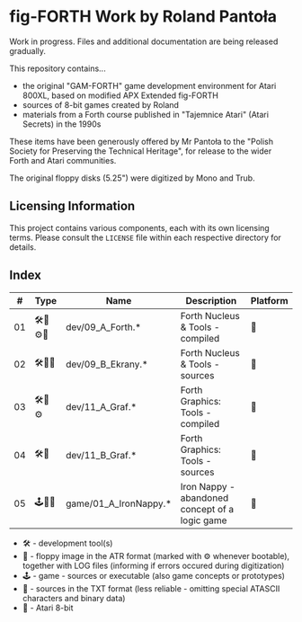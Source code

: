 # fig-FORTH Work by Roland Pantoła

Work in progress. Files and additional documentation are being released gradually.

This repository contains...
* the original "GAM-FORTH" game development environment for Atari 800XL, based on modified APX Extended fig-FORTH
* sources of 8-bit games created by Roland
* materials from a Forth course published in "Tajemnice Atari" (Atari Secrets) in the 1990s

These items have been generously offered by Mr Pantoła to the "Polish Society for Preserving the Technical Heritage", for release to the wider Forth and Atari communities. 

The original floppy disks (5.25") were digitized by Mono and Trub.

## Licensing Information

This project contains various components, each with its own licensing terms.
Please consult the `LICENSE` file within each respective directory for details.

## Index

| #  | Type  |  Name          | Description                                      | Platform    |
| -- |------ | ----------     | -----------                                      | ----------- |
| 01 |🛠️💾⚙️📝| dev/09_A_Forth.* | Forth Nucleus & Tools - compiled | 🗻 |
| 02 |🛠️💾📝| dev/09_B_Ekrany.* | Forth Nucleus & Tools - sources | 🗻 |
| 03 |🛠️💾⚙️  | dev/11_A_Graf.* | Forth Graphics: Tools - compiled                    | 🗻 |
| 04 |🛠️💾| dev/11_B_Graf.* | Forth Graphics: Tools - sources                  | 🗻 |
| 05 |🕹️💾📝| game/01_A_IronNappy.* | Iron Nappy - abandoned concept of a logic game   | 🗻 |
<!--
| 06 |🛠️💾⚙️  | dev/42_A_GrafDos.*   | Forth Graphics: Conversion (RamBrandt-Forth-DOS)   | 🗻 |
| 07 |🛠️💾📝🖨️| dev/42_B_GrafDos.*   | Forth Graphics: Conversion (RamBrandt-Forth-DOS) | 🗻 |
| 08 |🕹️💾📝🖨️| (multiple)     | A. D. 2044                                       | 🗻 |
| 09 |🕹️💾📝🖨️| (multiple)     | Klątwa (The Curse)                               | 🗻 |
| 10 |🕹️💾📝🖨️| (multiple)     | Władcy Ciemności                                 | 🗻 | -->

* 🛠️ - development tool(s)
* 💾 - floppy image in the ATR format (marked with ⚙️ whenever bootable), together with LOG files (informing if errors occured during digitization)
* 🕹️ - game - sources or executable (also game concepts or prototypes)
* 📝 - sources in the TXT format (less reliable - omitting special ATASCII characters and binary data)
* 🗻 - Atari 8-bit
<!-- * ✅ - available -->
<!-- * 📚 - game - resources (e.g. text, graphics) -->
<!-- * 🖨️ - sources in the PDF format (more reliable - preserving special ATASCII characters and binary data) -->
<!-- * 🔜 - upcoming -->



